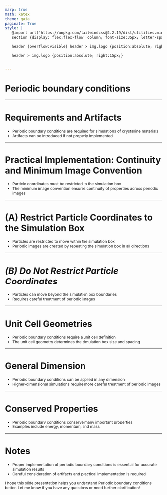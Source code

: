 ```yaml
---
marp: true
math: katex
theme: gaia
paginate: True
style: |
   @import url('https://unpkg.com/tailwindcss@2.2.19/dist/utilities.min.css');
   section {display: flex;flex-flow: column; font-size:35px; letter-spacing:1.4px;}

   header {overflow:visible} header > img.logo {position:absolute; right:15px;}

   header > img.logo {position:absolute; right:15px;}


---
```

<!-- backgroundColor: white -->
<!-- _class: lead -->

 # **Periodic boundary conditions**

---
<style scoped>p,li {font-size:0.92em}</style>

 # Requirements and Artifacts
- Periodic boundary conditions are required for simulations of crystalline materials
- Artifacts can be introduced if not properly implemented


---
<style scoped>p,li {font-size:0.92em}</style>

 # Practical Implementation: Continuity and Minimum Image Convention

- Particle coordinates must be restricted to the simulation box
- The minimum image convention ensures continuity of properties across periodic images

---
<style scoped>p,li {font-size:0.92em}</style>

 # **(A) Restrict Particle Coordinates to the Simulation Box**
- Particles are restricted to move within the simulation box
- Periodic images are created by repeating the simulation box in all directions


---
<style scoped>p,li {font-size:0.92em}</style>

 # _(B) Do Not Restrict Particle Coordinates_

- Particles can move beyond the simulation box boundaries
- Requires careful treatment of periodic images

---
<style scoped>p,li {font-size:0.92em}</style>

 # Unit Cell Geometries

- Periodic boundary conditions require a unit cell definition
- The unit cell geometry determines the simulation box size and spacing

---
<style scoped>p,li {font-size:0.92em}</style>

 # General Dimension
- Periodic boundary conditions can be applied in any dimension
- Higher-dimensional simulations require more careful treatment of periodic images


---
<style scoped>p,li {font-size:0.92em}</style>

 # Conserved Properties

- Periodic boundary conditions conserve many important properties
- Examples include energy, momentum, and mass

---
<style scoped>p,li {font-size:0.88em}</style>

 # **Notes**

- Proper implementation of periodic boundary conditions is essential for accurate simulation results
- Careful consideration of artifacts and practical implementation is required

I hope this slide presentation helps you understand Periodic boundary conditions better. Let me know if you have any questions or need further clarification!